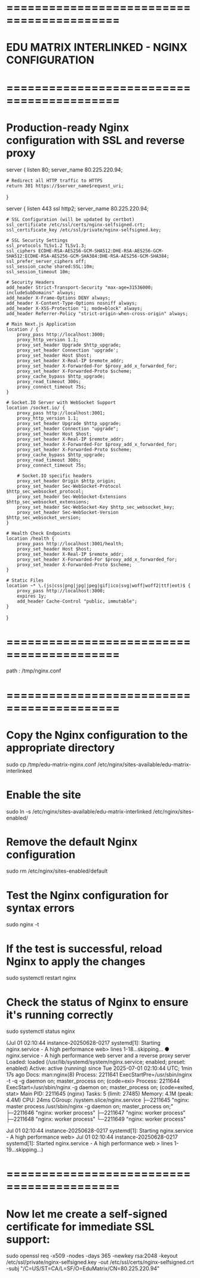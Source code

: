 # ==========================================
# EDU MATRIX INTERLINKED - NGINX CONFIGURATION
# ==========================================
# Production-ready Nginx configuration with SSL and reverse proxy

server {
    listen 80;
    server_name 80.225.220.94;
    
    # Redirect all HTTP traffic to HTTPS
    return 301 https://$server_name$request_uri;
}

server {
    listen 443 ssl http2;
    server_name 80.225.220.94;
    
    # SSL Configuration (will be updated by certbot)
    ssl_certificate /etc/ssl/certs/nginx-selfsigned.crt;
    ssl_certificate_key /etc/ssl/private/nginx-selfsigned.key;
    
    # SSL Security Settings
    ssl_protocols TLSv1.2 TLSv1.3;
    ssl_ciphers ECDHE-RSA-AES256-GCM-SHA512:DHE-RSA-AES256-GCM-SHA512:ECDHE-RSA-AES256-GCM-SHA384:DHE-RSA-AES256-GCM-SHA384;
    ssl_prefer_server_ciphers off;
    ssl_session_cache shared:SSL:10m;
    ssl_session_timeout 10m;
    
    # Security Headers
    add_header Strict-Transport-Security "max-age=31536000; includeSubDomains" always;
    add_header X-Frame-Options DENY always;
    add_header X-Content-Type-Options nosniff always;
    add_header X-XSS-Protection "1; mode=block" always;
    add_header Referrer-Policy "strict-origin-when-cross-origin" always;
    
    # Main Next.js Application
    location / {
        proxy_pass http://localhost:3000;
        proxy_http_version 1.1;
        proxy_set_header Upgrade $http_upgrade;
        proxy_set_header Connection 'upgrade';
        proxy_set_header Host $host;
        proxy_set_header X-Real-IP $remote_addr;
        proxy_set_header X-Forwarded-For $proxy_add_x_forwarded_for;
        proxy_set_header X-Forwarded-Proto $scheme;
        proxy_cache_bypass $http_upgrade;
        proxy_read_timeout 300s;
        proxy_connect_timeout 75s;
    }
    
    # Socket.IO Server with WebSocket Support
    location /socket.io/ {
        proxy_pass http://localhost:3001;
        proxy_http_version 1.1;
        proxy_set_header Upgrade $http_upgrade;
        proxy_set_header Connection "upgrade";
        proxy_set_header Host $host;
        proxy_set_header X-Real-IP $remote_addr;
        proxy_set_header X-Forwarded-For $proxy_add_x_forwarded_for;
        proxy_set_header X-Forwarded-Proto $scheme;
        proxy_cache_bypass $http_upgrade;
        proxy_read_timeout 300s;
        proxy_connect_timeout 75s;
        
        # Socket.IO specific headers
        proxy_set_header Origin $http_origin;
        proxy_set_header Sec-WebSocket-Protocol $http_sec_websocket_protocol;
        proxy_set_header Sec-WebSocket-Extensions $http_sec_websocket_extensions;
        proxy_set_header Sec-WebSocket-Key $http_sec_websocket_key;
        proxy_set_header Sec-WebSocket-Version $http_sec_websocket_version;
    }
    
    # Health Check Endpoints
    location /health {
        proxy_pass http://localhost:3001/health;
        proxy_set_header Host $host;
        proxy_set_header X-Real-IP $remote_addr;
        proxy_set_header X-Forwarded-For $proxy_add_x_forwarded_for;
        proxy_set_header X-Forwarded-Proto $scheme;
    }
    
    # Static Files
    location ~* \.(js|css|png|jpg|jpeg|gif|ico|svg|woff|woff2|ttf|eot)$ {
        proxy_pass http://localhost:3000;
        expires 1y;
        add_header Cache-Control "public, immutable";
    }
}


# ==========================================
path : /tmp/nginx.conf    
# ==========================================
# Copy the Nginx configuration to the appropriate directory
sudo cp /tmp/edu-matrix-nginx.conf /etc/nginx/sites-available/edu-matrix-interlinked
# Enable the site
sudo ln -s /etc/nginx/sites-available/edu-matrix-interlinked /etc/nginx/sites-enabled/

# Remove the default Nginx configuration
sudo rm /etc/nginx/sites-enabled/default

# Test the Nginx configuration for syntax errors
sudo nginx -t

# If the test is successful, reload Nginx to apply the changes
sudo systemctl restart nginx

# Check the status of Nginx to ensure it's running correctly
sudo systemctl status nginx

(Jul 01 02:10:44 instance-20250628-0217 systemd[1]: Starting nginx.service - A high performance web>
lines 1-18...skipping...
● nginx.service - A high performance web server and a reverse proxy server
     Loaded: loaded (/usr/lib/systemd/system/nginx.service; enabled; preset: enabled)
     Active: active (running) since Tue 2025-07-01 02:10:44 UTC; 1min 17s ago
       Docs: man:nginx(8)
    Process: 2211641 ExecStartPre=/usr/sbin/nginx -t -q -g daemon on; master_process on; (code=exi>
    Process: 2211644 ExecStart=/usr/sbin/nginx -g daemon on; master_process on; (code=exited, stat>
   Main PID: 2211645 (nginx)
      Tasks: 5 (limit: 27485)
     Memory: 4.1M (peak: 4.4M)
        CPU: 24ms
     CGroup: /system.slice/nginx.service
             ├─2211645 "nginx: master process /usr/sbin/nginx -g daemon on; master_process on;"
             ├─2211646 "nginx: worker process"
             ├─2211647 "nginx: worker process"
             ├─2211648 "nginx: worker process"
             └─2211649 "nginx: worker process"

Jul 01 02:10:44 instance-20250628-0217 systemd[1]: Starting nginx.service - A high performance web>
Jul 01 02:10:44 instance-20250628-0217 systemd[1]: Started nginx.service - A high performance web >
lines 1-19...skipping...)
# ==========================================
# Now let me create a self-signed certificate for immediate SSL support:
sudo openssl req -x509 -nodes -days 365 -newkey rsa:2048 -keyout /etc/ssl/private/nginx-selfsigned.key -out /etc/ssl/certs/nginx-selfsigned.crt -subj "/C=US/ST=CA/L=SF/O=EduMatrix/CN=80.225.220.94"
